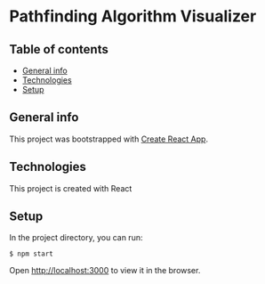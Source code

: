 # Pathfinding Algorithm Visualizer

## Table of contents
* [General info](#general-info)
* [Technologies](#technologies)
* [Setup](#setup)

## General info
This project was bootstrapped with [Create React App](https://github.com/facebook/create-react-app).
	
## Technologies
This project is created with React
	
## Setup

In the project directory, you can run:

```
$ npm start
```
Open [http://localhost:3000](http://localhost:3000) to view it in the browser.

